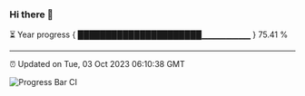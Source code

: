 ### Hi there 👋

⏳ Year progress { ██████████████████████▁▁▁▁▁▁▁▁ } 75.41 %

---

⏰ Updated on Tue, 03 Oct 2023 06:10:38 GMT

![Progress Bar CI](https://github.com/Shyam-Makwana/GitHub-Actions-Demo/workflows/Progress%20Bar%20CI/badge.svg)
